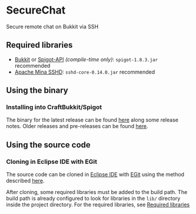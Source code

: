 # SecureChat
Secure remote chat on Bukkit via SSH

## Required libraries
- [Bukkit](http://bukkit.org/) or [Spigot-API](http://www.spigotmc.org/) *(compile-time only)*: `spigot-1.8.3.jar` recommended
- [Apache Mina SSHD](https://mina.apache.org/sshd-project/): `sshd-core-0.14.0.jar` recommended

## Using the binary
### Installing into CraftBukkit/Spigot
The binary for the latest release can be found [here][release_latest] along some release notes. Older releases and pre-releases can be found [here][releases].

[release_latest]: ../../releases/latest
[releases]: ../../releases

## Using the source code
### Cloning in Eclipse IDE with EGit
The source code can be cloned in [Eclipse IDE][eclipse_ide] with [EGit][egit] using the method described [here][egit_clone].

After cloning, some required libraries must be added to the build path. The build path is already configured to look for libraries in the `lib/` directory inside the project directory. For the required libraries, see [Required libraries](#required-libraries)

[eclipse_ide]: http://www.eclipse.org/ide/
[egit]: http://www.eclipse.org/egit/
[egit_clone]: http://www.vogella.com/tutorials/EclipseGit/article.html#clone_respository

